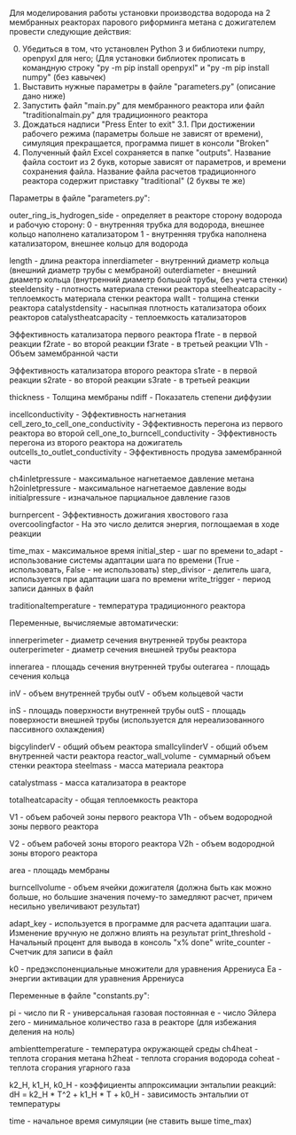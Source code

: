 Для моделирования работы установки производства водорода на 2 мембранных реакторах парового
 риформинга метана с дожигателем провести следующие действия:
 
 0. Убедиться в том, что установлен Python 3 и библиотеки numpy, openpyxl для него;
     (Для установки библиотек прописать в командную строку 
      "py -m pip install openpyxl" и "py -m pip install numpy" (без кавычек)
 1. Выставить нужные параметры в файле "parameters.py" (описание дано ниже)
 2. Запустить файл "main.py" для мембранного реактора или
     файл "traditionalmain.py" для традиционного реактора
 3. Дождаться надписи "Press Enter to exit"
  3.1. При достижении рабочего режима (параметры больше не зависят от времени),
        симуляция прекращается, программа пишет в консоли "Broken"
 4. Полученный файл Excel сохраняется в папке "outputs". Название файла состоит из 2 букв,
     которые зависят от параметров, и времени сохранения файла. Название файла расчетов
     традиционного реактора содержит приставку "traditional" (2 буквы те же)


Параметры в файле "parameters.py":

outer_ring_is_hydrogen_side - определяет в реакторе сторону водорода и рабочую сторону:
 0 - внутренняя трубка для водорода, внешнее кольцо наполнено катализатором
 1 - внутренняя трубка наполнена катализатором, внешнее кольцо для водорода

length - длина реактора
innerdiameter - внутренний диаметр кольца (внешний диаметр трубы с мембраной)
outerdiameter - внешний диаметр кольца (внутренний диаметр большой трубы, без учета стенки)
steeldensity - плотность материала стенки реактора
steelheatcapacity - теплоемкость материала стенки реактора
wallt - толщина стенки реактора
catalystdensity - насыпная плотность катализатора обоих реакторов
catalystheatcapacity - теплоемкость катализаторов

Эффективность катализатора первого реактора
f1rate - в первой реакции
f2rate - во второй реакции
f3rate - в третьей реакции
V1h - Объем замембранной части

Эффективность катализатора второго реактора
 s1rate - в первой реакции
 s2rate - во второй реакции
 s3rate - в третьей реакции

thickness - Толщина мембраны
ndiff - Показатель степени диффузии

incellconductivity - Эффективность нагнетания
cell_zero_to_cell_one_conductivity - Эффективность перегона из первого реактора во второй
cell_one_to_burncell_conductivity - Эффективность перегона из второго реактора на дожигатель
outcells_to_outlet_conductivity - Эффективность продува замембранной части

ch4inletpressure - максимальное нагнетаемое давление метана
h2oinletpressure - максимальное нагнетаемое давление воды
initialpressure - изначальное парциальное давление газов

burnpercent - Эффективность дожигания хвостового газа
overcoolingfactor - На это число делится энергия, поглощаемая в ходе реакции

time_max - максимальное время
initial_step - шаг по времени
to_adapt - использование системы адаптации шага по времени (True - использовать, False - не использовать)
step_divisor - делитель шага, используется при адаптации шага по времени
write_trigger - период записи данных в файл

traditionaltemperature - температура традиционного реактора


Переменные, вычисляемые автоматически:

innerperimeter - диаметр сечения внутренней трубы реактора
outerperimeter - диаметр сечения внешней трубы реактора

innerarea - площадь сечения внутренней трубы
outerarea - площадь сечения кольца

inV - объем внутренней трубы
outV - объем кольцевой части

inS - площадь поверхности внутренней трубы
outS - площадь поверхности внешней трубы (используется для нереализованного пассивного охлаждения)

bigcylinderV - общий объем реактора
smallcylinderV - общий объем внутренней части реактора
reactor_wall_volume - суммарный объем стенки реактора
steelmass - масса материала реактора

catalystmass - масса катализатора в реакторе

totalheatcapacity - общая теплоемкость реактора

V1 - объем рабочей зоны первого реактора
V1h - объем водородной зоны первого реактора

V2 - объем рабочей зоны второго реактора
V2h - объем водородной зоны второго реактора

area - площадь мембраны

burncellvolume - объем ячейки дожигателя (должна быть как можно больше, но большие значения почему-то замедляют расчет, причем несильно увеличивают результат)

adapt_key - используется в программе для расчета адаптации шага. Изменение вручную не должно влиять на результат
print_threshold - Начальный процент для вывода в консоль "x% done"
write_counter - Счетчик для записи в файл

k0 - предэкспоненциальные множители для уравнения Аррениуса
Ea - энергии активации для уравнения Аррениуса


Переменные в файле "constants.py":

pi - число пи
R - универсальная газовая постоянная
e - число Эйлера
zero - минимальное количество газа в реакторе (для избежания деления на ноль)

ambienttemperature - температура окружающей среды
ch4heat - теплота сгорания метана
h2heat - теплота сгорания водорода
coheat - теплота сгорания угарного газа

k2_H, k1_H, k0_H - коэффициенты аппроксимации энтальпии реакций:
 dH = k2_H * T^2 + k1_H * T + k0_H - зависимость энтальпии от температуры


time - начальное время симуляции (не ставить выше time_max)
